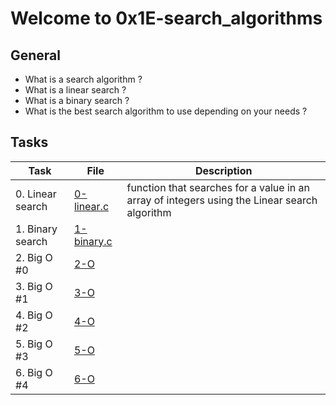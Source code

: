 # Welcome to 0x1E-search_algorithms

## General
* What is a search algorithm ?
* What is a linear search ?
* What is a binary search ?
* What is the best search algorithm to use depending on your needs ?

## Tasks

| Task | File | Description |
| ---- | ---- | ----- |
| 0. Linear search | [0-linear.c](./0-linear.c) | function that searches for a value in an array of integers using the Linear search algorithm |
| 1. Binary search | [1-binary.c](./1-binary.c) | |
| 2. Big O #0 | [2-O](./2-O) | |
| 3. Big O #1 | [3-O](./3-O) | |
| 4. Big O #2 | [4-O](./4-O) | |
| 5. Big O #3 | [5-O](./5-O) | |
| 6. Big O #4 | [6-O](./6-O) | |
